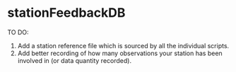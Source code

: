 # stationFeedbackDB

TO DO:
1. Add a station reference file which is sourced by all the individual scripts.
2. Add better recording of how many observations your station has been involved in (or data quantity recorded).
